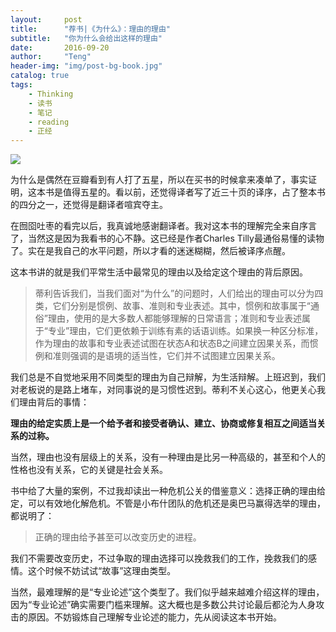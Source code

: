 ```yaml
---
layout:     post
title:      "荐书|《为什么》：理由的理由"
subtitle:   "你为什么会给出这样的理由"
date:       2016-09-20
author:     "Teng"
header-img: "img/post-bg-book.jpg"
catalog: true
tags:
    - Thinking
    - 读书
    - 笔记
    - reading
    - 正经
---
```


![](http://7xtgob.com1.z0.glb.clouddn.com/16-9-22/9244060.jpg)

为什么是偶然在豆瓣看到有人打了五星，所以在买书的时候拿来凑单了，事实证明，这本书是值得五星的。看以前，还觉得译者写了近三十页的译序，占了整本书的四分之一，还觉得是翻译者喧宾夺主。

在囫囵吐枣的看完以后，我真诚地感谢翻译者。我对这本书的理解完全来自序言了，当然这是因为我看书的心不静。这已经是作者Charles Tilly最通俗易懂的读物了。实在是我自己的水平问题，所以才看的迷迷糊糊，然后被译序点醒。

这本书讲的就是我们平常生活中最常见的理由以及给定这个理由的背后原因。

>蒂利告诉我们，当我们面对“为什么”的问题时，人们给出的理由可以分为四类，它们分别是惯例、故事、准则和专业表述。其中，惯例和故事属于“通俗”理由，使用的是大多数人都能够理解的日常语言；准则和专业表述属于“专业”理由，它们更依赖于训练有素的话语训练。如果换一种区分标准，作为理由的故事和专业表述试图在状态A和状态B之间建立因果关系，而惯例和准则强调的是语境的适当性，它们并不试图建立因果关系。

我们总是不自觉地采用不同类型的理由为自己辩解，为生活辩解。上班迟到，我们对老板说的是路上堵车，对同事说的是习惯性迟到。蒂利不关心这心，他更关心我们理由背后的事情：

**理由的给定实质上是一个给予者和接受者确认、建立、协商或修复相互之间适当关系的过称。**

当然，理由也没有层级上的关系，没有一种理由是比另一种高级的，甚至和个人的性格也没有关系，它的关键是社会关系。


书中给了大量的案例，不过我却读出一种危机公关的借鉴意义：选择正确的理由给定，可以有效地化解危机。不管是小布什团队的危机还是奥巴马赢得选举的理由，都说明了：

> 正确的理由给予甚至可以改变历史的进程。

我们不需要改变历史，不过争取的理由选择可以挽救我们的工作，挽救我们的感情。这个时候不妨试试“故事”这理由类型。

当然，最难理解的是“专业论述”这个类型了。我们似乎越来越难介绍这样的理由，因为“专业论述”确实需要门槛来理解。这大概也是多数公共讨论最后都沦为人身攻击的原因。不妨锻炼自己理解专业论述的能力，先从阅读这本书开始。

